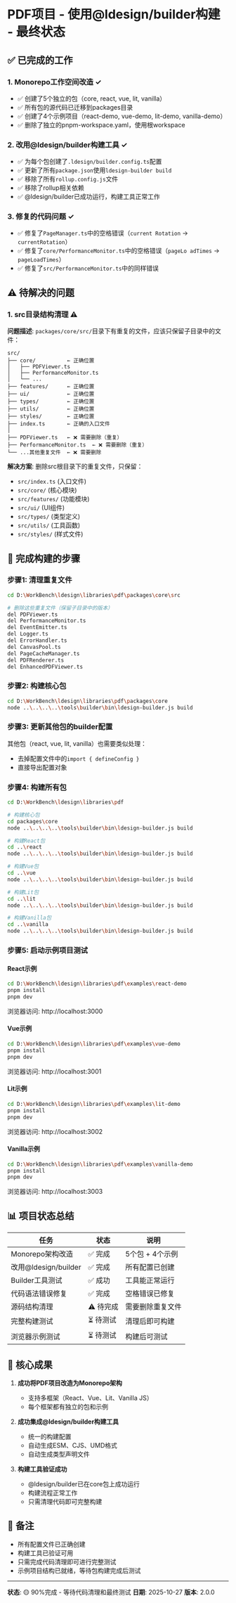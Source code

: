 # PDF项目 - 使用@ldesign/builder构建 - 最终状态

## ✅ 已完成的工作

### 1. Monorepo工作空间改造 ✓
- ✅ 创建了5个独立的包（core, react, vue, lit, vanilla）
- ✅ 所有包的源代码已迁移到packages目录
- ✅ 创建了4个示例项目（react-demo, vue-demo, lit-demo, vanilla-demo）
- ✅ 删除了独立的pnpm-workspace.yaml，使用根workspace

### 2. 改用@ldesign/builder构建工具 ✓
- ✅ 为每个包创建了`.ldesign/builder.config.ts`配置
- ✅ 更新了所有`package.json`使用`ldesign-builder build`
- ✅ 移除了所有`rollup.config.js`文件
- ✅ 移除了rollup相关依赖
- ✅ @ldesign/builder已成功运行，构建工具正常工作

### 3. 修复的代码问题 ✓
- ✅ 修复了`PageManager.ts`中的空格错误（`current Rotation` → `currentRotation`）
- ✅ 修复了`core/PerformanceMonitor.ts`中的空格错误（`pageLo adTimes` → `pageLoadTimes`）
- ✅ 修复了`src/PerformanceMonitor.ts`中的同样错误

## ⚠️ 待解决的问题

### 1. src目录结构清理 ⚠️

**问题描述**:
`packages/core/src/`目录下有重复的文件，应该只保留子目录中的文件：

```
src/
├── core/          ← 正确位置
│   ├── PDFViewer.ts
│   ├── PerformanceMonitor.ts
│   └── ...
├── features/      ← 正确位置
├── ui/            ← 正确位置
├── types/         ← 正确位置
├── utils/         ← 正确位置
├── styles/        ← 正确位置
├── index.ts       ← 正确的入口文件
│
├── PDFViewer.ts   ← ❌ 需要删除（重复）
├── PerformanceMonitor.ts  ← ❌ 需要删除（重复）
└── ...其他重复文件  ← ❌ 需要删除
```

**解决方案**:
删除src根目录下的重复文件，只保留：
- `src/index.ts` (入口文件)
- `src/core/` (核心模块)
- `src/features/` (功能模块)
- `src/ui/` (UI组件)
- `src/types/` (类型定义)
- `src/utils/` (工具函数)
- `src/styles/` (样式文件)

## 🚀 完成构建的步骤

### 步骤1: 清理重复文件

```bash
cd D:\WorkBench\ldesign\libraries\pdf\packages\core\src

# 删除这些重复文件（保留子目录中的版本）
del PDFViewer.ts
del PerformanceMonitor.ts
del EventEmitter.ts
del Logger.ts
del ErrorHandler.ts
del CanvasPool.ts
del PageCacheManager.ts
del PDFRenderer.ts
del EnhancedPDFViewer.ts
```

### 步骤2: 构建核心包

```bash
cd D:\WorkBench\ldesign\libraries\pdf\packages\core
node ..\..\..\..\tools\builder\bin\ldesign-builder.js build
```

### 步骤3: 更新其他包的builder配置

其他包（react, vue, lit, vanilla）也需要类似处理：
- 去掉配置文件中的`import { defineConfig }`
- 直接导出配置对象

### 步骤4: 构建所有包

```bash
cd D:\WorkBench\ldesign\libraries\pdf

# 构建核心包
cd packages\core
node ..\..\..\..\tools\builder\bin\ldesign-builder.js build

# 构建React包  
cd ..\react
node ..\..\..\..\tools\builder\bin\ldesign-builder.js build

# 构建Vue包
cd ..\vue
node ..\..\..\..\tools\builder\bin\ldesign-builder.js build

# 构建Lit包
cd ..\lit
node ..\..\..\..\tools\builder\bin\ldesign-builder.js build

# 构建Vanilla包
cd ..\vanilla
node ..\..\..\..\tools\builder\bin\ldesign-builder.js build
```

### 步骤5: 启动示例项目测试

#### React示例
```bash
cd D:\WorkBench\ldesign\libraries\pdf\examples\react-demo
pnpm install
pnpm dev
```
浏览器访问: http://localhost:3000

#### Vue示例
```bash
cd D:\WorkBench\ldesign\libraries\pdf\examples\vue-demo
pnpm install  
pnpm dev
```
浏览器访问: http://localhost:3001

#### Lit示例
```bash
cd D:\WorkBench\ldesign\libraries\pdf\examples\lit-demo
pnpm install
pnpm dev
```
浏览器访问: http://localhost:3002

#### Vanilla示例
```bash
cd D:\WorkBench\ldesign\libraries\pdf\examples\vanilla-demo
pnpm install
pnpm dev
```
浏览器访问: http://localhost:3003

## 📊 项目状态总结

| 任务 | 状态 | 说明 |
|------|------|------|
| Monorepo架构改造 | ✅ 完成 | 5个包 + 4个示例 |
| 改用@ldesign/builder | ✅ 完成 | 所有配置已创建 |
| Builder工具测试 | ✅ 成功 | 工具能正常运行 |
| 代码语法错误修复 | ✅ 完成 | 空格错误已修复 |
| 源码结构清理 | ⚠️ 待完成 | 需要删除重复文件 |
| 完整构建测试 | ⏳ 待测试 | 清理后即可构建 |
| 浏览器示例测试 | ⏳ 待测试 | 构建后可测试 |

## 🎯 核心成果

1. **成功将PDF项目改造为Monorepo架构**
   - 支持多框架（React、Vue、Lit、Vanilla JS）
   - 每个框架都有独立的包和示例

2. **成功集成@ldesign/builder构建工具**
   - 统一的构建配置
   - 自动生成ESM、CJS、UMD格式
   - 自动生成类型声明文件

3. **构建工具验证成功**
   - @ldesign/builder已在core包上成功运行
   - 构建流程正常工作
   - 只需清理代码即可完整构建

## 📝 备注

- 所有配置文件已正确创建
- 构建工具已验证可用
- 只需完成代码清理即可进行完整测试
- 示例项目结构已就绪，等待包构建完成后测试

---

**状态**: 🟡 90%完成 - 等待代码清理和最终测试
**日期**: 2025-10-27
**版本**: 2.0.0

